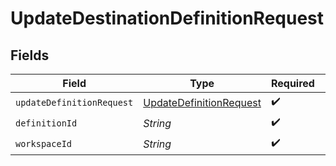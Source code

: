 # UpdateDestinationDefinitionRequest


## Fields

| Field                                                                     | Type                                                                      | Required                                                                  | Description                                                               |
| ------------------------------------------------------------------------- | ------------------------------------------------------------------------- | ------------------------------------------------------------------------- | ------------------------------------------------------------------------- |
| `updateDefinitionRequest`                                                 | [UpdateDefinitionRequest](../../models/shared/UpdateDefinitionRequest.md) | :heavy_check_mark:                                                        | N/A                                                                       |
| `definitionId`                                                            | *String*                                                                  | :heavy_check_mark:                                                        | N/A                                                                       |
| `workspaceId`                                                             | *String*                                                                  | :heavy_check_mark:                                                        | N/A                                                                       |